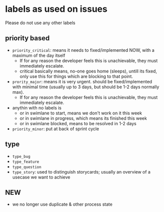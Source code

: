 
# labels as used on issues

Please do not use any other labels

## priority based

- `priority_critical`: means it needs to fixed/implemented NOW, with a maximum of the day itself
    - If for any reason the developer feels this is unachievable, they must immediately escalate.
    - critical basically means, no-one goes home (sleeps), untill its fixed, only use this for things which are blocking to that point.
- `prority_major`: means it is very urgent. should be fixed/implemented with minimal time (usually up to 3 days, but should be 1-2 days normally max). 
    - If for any reason the developer feels this is unachievable, they must immediately escalate.
- anythin with no labels is 
    - or in swimlane to start, means we don't work on it this week
    - or in swimlane in progress, which means its finished this week
    - or in swimlane blocked, means to be resolved in 1-2 days
- `priority_minor`: put at back of sprint cycle

## type

- `type_bug`
- `type_feature`
- `type_question`
- `type_story`: used to distinguish storycards; usually an overview of a usecase we want to achieve

## NEW

- we no longer use duplicate & other process state